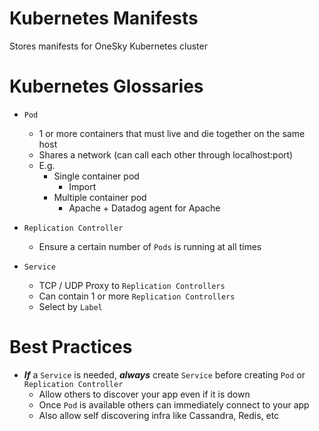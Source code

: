 # Kubernetes Manifests
Stores manifests for OneSky Kubernetes cluster

# Kubernetes Glossaries
- `Pod`
  - 1 or more containers that must live and die together on the same host
  - Shares a network (can call each other through localhost:port)
  - E.g.
    - Single container pod
      - Import
    - Multiple container pod
      - Apache + Datadog agent for Apache

- `Replication Controller`
  - Ensure a certain number of `Pods` is running at all times

- `Service`
  - TCP / UDP Proxy to `Replication Controllers`
  - Can contain 1 or more `Replication Controllers`
  - Select by `Label`


# Best Practices
- ***If*** a `Service` is needed, ***always*** create `Service` before creating `Pod` or `Replication Controller`
  - Allow others to discover your app even if it is down
  - Once `Pod` is available others can immediately connect to your app
  - Also allow self discovering infra like Cassandra, Redis, etc
